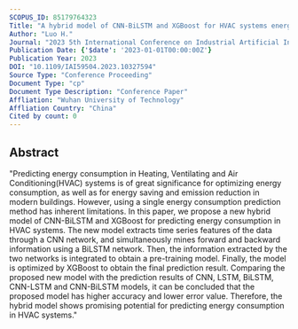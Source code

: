 ```yaml
---
SCOPUS_ID: 85179764323
Title: "A hybrid model of CNN-BiLSTM and XGBoost for HVAC systems energy consumption prediction"
Author: "Luo H."
Journal: "2023 5th International Conference on Industrial Artificial Intelligence, IAI 2023"
Publication Date: {'$date': '2023-01-01T00:00:00Z'}
Publication Year: 2023
DOI: "10.1109/IAI59504.2023.10327594"
Source Type: "Conference Proceeding"
Document Type: "cp"
Document Type Description: "Conference Paper"
Affliation: "Wuhan University of Technology"
Affliation Country: "China"
Cited by count: 0
---
```


## Abstract
"Predicting energy consumption in Heating, Ventilating and Air Conditioning(HVAC) systems is of great significance for optimizing energy consumption, as well as for energy saving and emission reduction in modern buildings. However, using a single energy consumption prediction method has inherent limitations. In this paper, we propose a new hybrid model of CNN-BiLSTM and XGBoost for predicting energy consumption in HVAC systems. The new model extracts time series features of the data through a CNN network, and simultaneously mines forward and backward information using a BiLSTM network. Then, the information extracted by the two networks is integrated to obtain a pre-training model. Finally, the model is optimized by XGBoost to obtain the final prediction result. Comparing the proposed new model with the prediction results of CNN, LSTM, BiLSTM, CNN-LSTM and CNN-BiLSTM models, it can be concluded that the proposed model has higher accuracy and lower error value. Therefore, the hybrid model shows promising potential for predicting energy consumption in HVAC systems."
